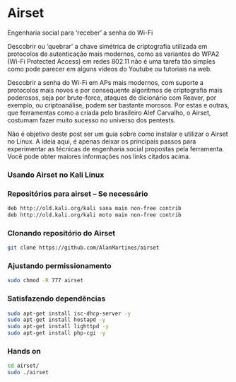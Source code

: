 # Airset
Engenharia social para ‘receber’ a senha do Wi-Fi

Descobrir ou ‘quebrar’ a chave simétrica de criptografia utilizada em protocolos de autenticação mais modernos, como as variantes do WPA2 (Wi-Fi Protected Access) em redes 802.11 não é uma tarefa tão simples como pode parecer em alguns vídeos do Youtube ou tutoriais na web.

Descobrir a senha do Wi-Fi em APs mais modernos, com suporte a protocolos mais novos e por consequente algoritmos de criptografia mais poderosos, seja por brute-force, ataques de dicionário com Reaver, por exemplo, ou criptoanálise, podem ser bastante morosos. Por estas e outras, que ferramentas como a criada pelo brasileiro Alef Carvalho, o Airset, costumam fazer muito sucesso no universo dos pentests.

Não é objetivo deste post ser um guia sobre como instalar e utilizar o Airset no Linux. A ideia aqui, é apenas deixar os principais passos para experimentar as técnicas de engenharia social propostas pela ferramenta. Você pode obter maiores informações nos links citados acima.

### Usando Airset no Kali Linux
### Repositórios para airset – Se necessário

```sh
deb http://old.kali.org/kali sana main non-free contrib
deb http://old.kali.org/kali moto main non-free contrib
```

### Clonando repositório do Airset

```sh
git clone https://github.com/AlanMartines/airset
```

### Ajustando permissionamento

```sh
sudo chmod -R 777 airset
```

### Satisfazendo dependências

```sh
sudo apt-get install isc-dhcp-server -y
sudo apt-get install hostapd -y
sudo apt-get install lighttpd -y
sudo apt-get install php-cgi -y
```

### Hands on

```sh
cd airset/
sudo ./airset
```
